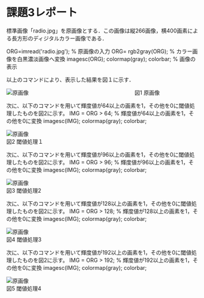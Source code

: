 ﻿# 課題3レポート

標準画像「radio.jpg」を原画像とする．この画像は縦266画像，横400画素による長方形のディジタルカラー画像である．

ORG=imread('radio.jpg'); % 原画像の入力
ORG= rgb2gray(ORG); % カラー画像を白黒濃淡画像へ変換
imagesc(ORG); colormap(gray); colorbar; % 画像の表示

以上のコマンドにより、表示した結果を図１に示す．

![原画像](https://github.com/Shun510/MATLAB2/blob/master/images/kadai3_1.jpg)  
 　　　　　　　　　　　　　　　　　　　図1 原画像

次に、以下のコマンドを用いて輝度値が64以上の画素を1，その他を0に閾値処理したものを図2に示す。
IMG = ORG > 64; % 輝度値が64以上の画素を1，その他を0に変換
imagesc(IMG); colormap(gray); colorbar;

![原画像](https://github.com/Shun510/MATLAB2/blob/master/images/kadai3_2.jpg)  
図2 閾値処理１

次に、以下のコマンドを用いて輝度値が96以上の画素を1，その他を0に閾値処理したものを図2に示す。
IMG = ORG > 96; % 輝度値が96以上の画素を1，その他を0に変換
imagesc(IMG); colormap(gray); colorbar;

![原画像](https://github.com/Shun510/MATLAB2/blob/master/images/kadai3_3.jpg)  
図3 閾値処理2

次に、以下のコマンドを用いて輝度値が128以上の画素を1，その他を0に閾値処理したものを図2に示す。
IMG = ORG > 128; % 輝度値が128以上の画素を1，その他を0に変換
imagesc(IMG); colormap(gray); colorbar;

![原画像](https://github.com/Shun510/MATLAB2/blob/master/images/kadai3_4.jpg)  
図4 閾値処理3

次に、以下のコマンドを用いて輝度値が192以上の画素を1，その他を0に閾値処理したものを図2に示す。
IMG = ORG > 192; % 輝度値が192以上の画素を1，その他を0に変換
imagesc(IMG); colormap(gray); colorbar;

![原画像](https://github.com/Shun510/MATLAB2/blob/master/images/kadai3_5.jpg)  
図5 閾値処理4
